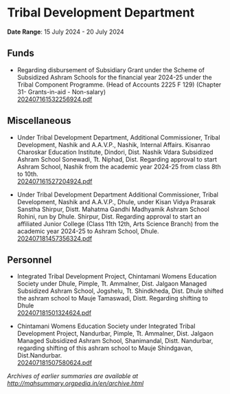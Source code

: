 # Tribal Development Department

**Date Range**: 15 July 2024 - 20 July 2024


## Funds
- Regarding disbursement of Subsidiary Grant under the Scheme of Subsidized Ashram Schools for the financial year 2024-25 under the Tribal Component Programme. (Head of Accounts 2225 F 129) (Chapter 31- Grants-in-aid - Non-salary)\
  [202407161532256924.pdf](https://gr.maharashtra.gov.in/Site/Upload/Government%20Resolutions/English/202407161532256924.pdf)

## Miscellaneous
- Under Tribal Development Department, Additional Commissioner, Tribal Development, Nashik and A.A.V.P., Nashik, Internal Affairs. Kisanrao Charoskar Education Institute, Dindori, Dist. Nashik Vdara Subsidized Ashram School Sonewadi, Tt. Niphad, Dist. Regarding approval to start Ashram School, Nashik from the academic year 2024-25 from class 8th to 10th.\
  [202407161527204924.pdf](https://gr.maharashtra.gov.in/Site/Upload/Government%20Resolutions/English/202407161527204924.pdf)

- Under Tribal Development Department Additional Commissioner, Tribal Development, Nashik and A.A.V.P., Dhule, under Kisan Vidya Prasarak Sanstha Shirpur, Distt. Mahatma Gandhi Madhyamik Ashram School Rohini, run by Dhule. Shirpur, Dist. Regarding approval to start an affiliated Junior College (Class 11th  12th, Arts  Science Branch) from the academic year 2024-25 to Ashram School, Dhule.\
  [202407181457356324.pdf](https://gr.maharashtra.gov.in/Site/Upload/Government%20Resolutions/English/202407181457356324....pdf)

## Personnel
- Integrated Tribal Development Project, Chintamani Womens Education Society under Dhule, Pimple, Tt. Ammalner, Dist. Jalgaon Managed Subsidized Ashram School, Jogshelu, Tt. Shindkheda, Dist. Dhule shifted the ashram school to Mauje Tamaswadi, Distt. Regarding shifting to Dhule\
  [202407181501324624.pdf](https://gr.maharashtra.gov.in/Site/Upload/Government%20Resolutions/English/202407181501324624.pdf)

- Chintamani Womens Education Society under Integrated Tribal Development Project, Nandurbar, Pimple, Tt. Ammalner, Dist. Jalgaon Managed Subsidized Ashram School, Shanimandal, Distt. Nandurbar, regarding shifting of this ashram school to Mauje Shindgavan, Dist.Nandurbar.\
  [202407181507580624.pdf](https://gr.maharashtra.gov.in/Site/Upload/Government%20Resolutions/English/202407181507580624.pdf)


*Archives of earlier summaries are available at http://mahsummary.orgpedia.in/en/archive.html*